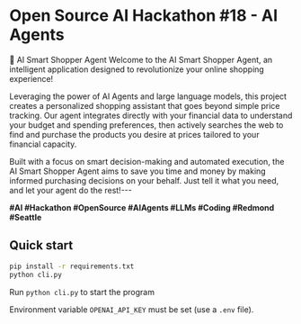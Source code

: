 # Open Source AI Hackathon #18 - AI Agents

🤖 AI Smart Shopper Agent
Welcome to the AI Smart Shopper Agent, an intelligent application designed to revolutionize your online shopping experience!

Leveraging the power of AI Agents and large language models, this project creates a personalized shopping assistant that goes beyond simple price tracking. Our agent integrates directly with your financial data to understand your budget and spending preferences, then actively searches the web to find and purchase the products you desire at prices tailored to your financial capacity.

Built with a focus on smart decision-making and automated execution, the AI Smart Shopper Agent aims to save you time and money by making informed purchasing decisions on your behalf. Just tell it what you need, and let your agent do the rest!---

**#AI #Hackathon #OpenSource #AIAgents #LLMs #Coding #Redmond #Seattle**


## Quick start

```bash
pip install -r requirements.txt
python cli.py

```

Run `python cli.py` to start the program

Environment variable `OPENAI_API_KEY` must be set (use a `.env` file).
